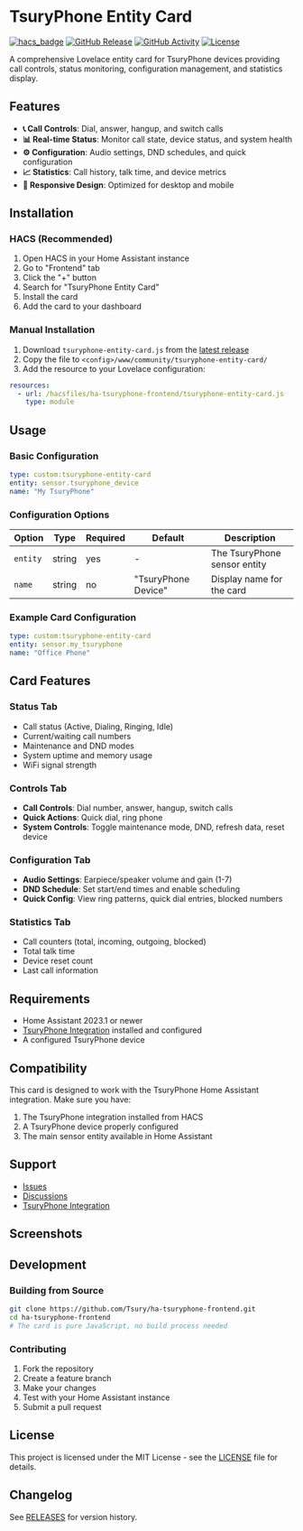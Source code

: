 # TsuryPhone Entity Card

[![hacs_badge](https://img.shields.io/badge/HACS-Custom-orange.svg)](https://github.com/custom-components/hacs)
[![GitHub Release][releases-shield]][releases]
[![GitHub Activity][commits-shield]][commits]
[![License][license-shield]](LICENSE)

A comprehensive Lovelace entity card for TsuryPhone devices providing call controls, status monitoring, configuration management, and statistics display.

## Features

- **📞 Call Controls**: Dial, answer, hangup, and switch calls
- **📊 Real-time Status**: Monitor call state, device status, and system health
- **⚙️ Configuration**: Audio settings, DND schedules, and quick configuration
- **📈 Statistics**: Call history, talk time, and device metrics
- **📱 Responsive Design**: Optimized for desktop and mobile

## Installation

### HACS (Recommended)

1. Open HACS in your Home Assistant instance
2. Go to "Frontend" tab
3. Click the "+" button
4. Search for "TsuryPhone Entity Card"
5. Install the card
6. Add the card to your dashboard

### Manual Installation

1. Download `tsuryphone-entity-card.js` from the [latest release](https://github.com/Tsury/ha-tsuryphone-frontend/releases)
2. Copy the file to `<config>/www/community/tsuryphone-entity-card/`
3. Add the resource to your Lovelace configuration:

```yaml
resources:
  - url: /hacsfiles/ha-tsuryphone-frontend/tsuryphone-entity-card.js
    type: module
```

## Usage

### Basic Configuration

```yaml
type: custom:tsuryphone-entity-card
entity: sensor.tsuryphone_device
name: "My TsuryPhone"
```

### Configuration Options

| Option | Type | Required | Default | Description |
|--------|------|----------|---------|-------------|
| `entity` | string | yes | - | The TsuryPhone sensor entity |
| `name` | string | no | "TsuryPhone Device" | Display name for the card |

### Example Card Configuration

```yaml
type: custom:tsuryphone-entity-card
entity: sensor.my_tsuryphone
name: "Office Phone"
```

## Card Features

### Status Tab
- Call status (Active, Dialing, Ringing, Idle)
- Current/waiting call numbers
- Maintenance and DND modes
- System uptime and memory usage
- WiFi signal strength

### Controls Tab
- **Call Controls**: Dial number, answer, hangup, switch calls
- **Quick Actions**: Quick dial, ring phone
- **System Controls**: Toggle maintenance mode, DND, refresh data, reset device

### Configuration Tab
- **Audio Settings**: Earpiece/speaker volume and gain (1-7)
- **DND Schedule**: Set start/end times and enable scheduling
- **Quick Config**: View ring patterns, quick dial entries, blocked numbers

### Statistics Tab
- Call counters (total, incoming, outgoing, blocked)
- Total talk time
- Device reset count
- Last call information

## Requirements

- Home Assistant 2023.1 or newer
- [TsuryPhone Integration](https://github.com/Tsury/ha-tsuryphone) installed and configured
- A configured TsuryPhone device

## Compatibility

This card is designed to work with the TsuryPhone Home Assistant integration. Make sure you have:

1. The TsuryPhone integration installed from HACS
2. A TsuryPhone device properly configured
3. The main sensor entity available in Home Assistant

## Support

- [Issues](https://github.com/Tsury/ha-tsuryphone-frontend/issues)
- [Discussions](https://github.com/Tsury/ha-tsuryphone-frontend/discussions)
- [TsuryPhone Integration](https://github.com/Tsury/ha-tsuryphone)

## Screenshots

<!-- Add screenshots here when available -->

## Development

### Building from Source

```bash
git clone https://github.com/Tsury/ha-tsuryphone-frontend.git
cd ha-tsuryphone-frontend
# The card is pure JavaScript, no build process needed
```

### Contributing

1. Fork the repository
2. Create a feature branch
3. Make your changes
4. Test with your Home Assistant instance
5. Submit a pull request

## License

This project is licensed under the MIT License - see the [LICENSE](LICENSE) file for details.

## Changelog

See [RELEASES](https://github.com/Tsury/ha-tsuryphone-frontend/releases) for version history.

[commits-shield]: https://img.shields.io/github/commit-activity/y/Tsury/ha-tsuryphone-frontend.svg
[commits]: https://github.com/Tsury/ha-tsuryphone-frontend/commits/main
[license-shield]: https://img.shields.io/github/license/Tsury/ha-tsuryphone-frontend.svg
[releases-shield]: https://img.shields.io/github/release/Tsury/ha-tsuryphone-frontend.svg
[releases]: https://github.com/Tsury/ha-tsuryphone-frontend/releases
